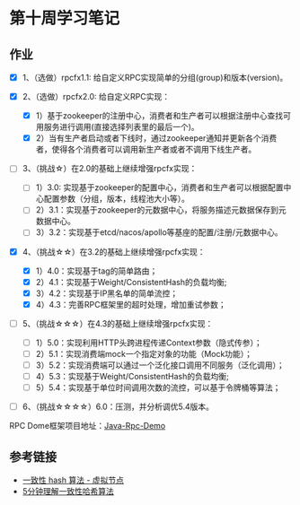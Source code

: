 # 第十周学习笔记
## 作业
- [x] 1、（选做）rpcfx1.1: 给自定义RPC实现简单的分组(group)和版本(version)。
- [x] 2、（选做）rpcfx2.0: 给自定义RPC实现：
  - [x] 1）基于zookeeper的注册中心，消费者和生产者可以根据注册中心查找可用服务进行调用(直接选择列表里的最后一个)。
  - [x] 2）当有生产者启动或者下线时，通过zookeeper通知并更新各个消费者，使得各个消费者可以调用新生产者或者不调用下线生产者。
- [ ] 3、（挑战☆）在2.0的基础上继续增强rpcfx实现：
  - [ ] 1）3.0: 实现基于zookeeper的配置中心，消费者和生产者可以根据配置中心配置参数（分组，版本，线程池大小等）。
  - [ ] 2）3.1：实现基于zookeeper的元数据中心，将服务描述元数据保存到元数据中心。
  - [ ] 3）3.2：实现基于etcd/nacos/apollo等基座的配置/注册/元数据中心。

- [x] 4、（挑战☆☆）在3.2的基础上继续增强rpcfx实现：
  - [x] 1）4.0：实现基于tag的简单路由；
  - [x] 2）4.1：实现基于Weight/ConsistentHash的负载均衡;
  - [x] 3）4.2：实现基于IP黑名单的简单流控；
  - [x] 4）4.3：完善RPC框架里的超时处理，增加重试参数；
- [ ] 5、（挑战☆☆☆）在4.3的基础上继续增强rpcfx实现：
  - [ ] 1）5.0：实现利用HTTP头跨进程传递Context参数（隐式传参）；
  - [ ] 2）5.1：实现消费端mock一个指定对象的功能（Mock功能）；
  - [ ] 3）5.2：实现消费端可以通过一个泛化接口调用不同服务（泛化调用）；
  - [ ] 4）5.3：实现基于Weight/ConsistentHash的负载均衡;
  - [ ] 5）5.4：实现基于单位时间调用次数的流控，可以基于令牌桶等算法；
- [ ] 6、（挑战☆☆☆☆）6.0：压测，并分析调优5.4版本。


RPC Dome框架项目地址：[Java-Rpc-Demo](https://github.com/lw1243925457/Java-Rpc-Demo)

## 参考链接
- [一致性 hash 算法 - 虚拟节点](https://liqingqiya.github.io/hash/%E4%B8%80%E8%87%B4%E6%80%A7%E5%93%88%E5%B8%8C/%E7%AE%97%E6%B3%95/%E5%88%86%E5%B8%83%E5%BC%8F/2020/05/11/dht-hash.html)
- [5分钟理解一致性哈希算法](https://juejin.cn/post/6844903750860013576)